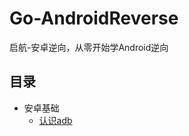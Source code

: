 # Go-AndroidReverse
启航-安卓逆向，从零开始学Android逆向

## 目录
- 安卓基础
	- [认识adb](https://github.com/xxx252525/Go-AndroidReverse/blob/main/Android%E5%9F%BA%E7%A1%80/%E8%AE%A4%E8%AF%86ADB.md)